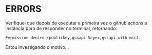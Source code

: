 # ERRORS

Verifiquei que depois de executar a primeira vez o github actions a instância para de responder no terminal, retornando:

    Permission denied (publickey,gssapi-keyex,gssapi-with-mic).

Estou investigando o motivo...

